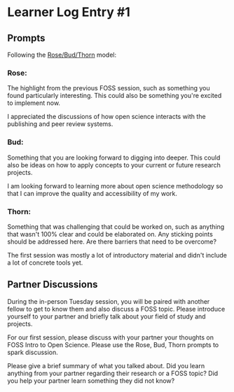 # Learner Log Entry #1 

## Prompts
Following the [Rose/Bud/Thorn](https://www.panoramaed.com/blog/rose-bud-thorn-activity-and-worksheet#:~:text=%22Rose%2C%20Bud%2C%20Thorn%22%20is%20a%20mindful%20design%2D,day%2C%20week%2C%20or%20month.) model:

### Rose:
The highlight from the previous FOSS session, such as something you found particularly interesting. This could also be something you're excited to implement now.

I appreciated the discussions of how open science interacts with the publishing and peer review systems.

### Bud: 
Something that you are looking forward to digging into deeper. This could also be ideas on how to apply concepts to your current or future research projects.

I am looking forward to learning more about open science methodology so that I can improve the quality and accessibility of my work.

### Thorn: 
Something that was challenging that could be worked on, such as anything that wasn't 100% clear and could be elaborated on. Any sticking points should be addressed here. Are there barriers that need to be overcome?

The first session was mostly a lot of introductory material and didn't include a lot of concrete tools yet. 

## Partner Discussions

During the in-person Tuesday session, you will be paired with another fellow to get to know them and also discuss a FOSS topic. Please introduce yourself to your partner and briefly talk about your field of study and projects. 

For our first session, please discuss with your partner your thoughts on FOSS Intro to Open Science. Please use the Rose, Bud, Thorn prompts to spark discussion. 

Please give a brief summary of what you talked about. Did you learn anything from your partner regarding their research or a FOSS topic? Did you help your partner learn something they did not know?
